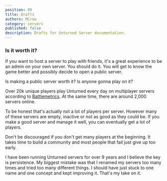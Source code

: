 ```yaml
---
position: 99
title: Drafts
authors: MCrow
category: servers
published: false
description: Drafts for Unturned Server documentation.
---
```


### Is it worth it?
If you want to host a server to play with friends, it's a great experience to be an admin on your own server. You should do it. You will get to know the game better and possibly decide to open a public server. 

Is making a public server worth it? Is anyone gonna play on it?

Over 20k unique players play Unturned every day on multiplayer servers according to [Battlemetrics](https://www.battlemetrics.com/servers/unturned/stats). At the same time, there are around 2,000 servers online. 

To be honest that's actually not a lot of players per server. However many of these servers are empty, inactive or not as good as they could be. If you make a good server and manage it well, you can eventually get a lot of players.

Don't be discouraged if you don't get many players at the beginning. It takes time to build a community and most people that fail just give up too early.

I have been running Unturned servers for over 9 years and I believe the key is persistence. My biggest mistake was that I renamed my servers too many times and tried too many different things. I should have just stuck to one name and one concept and kept improving it. That's my take on it.